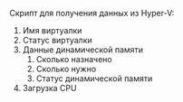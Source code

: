 Скрипт для получения данных из Hyper-V:
1. Имя виртуалки
2. Статус виртуалки
3. Данные динамической памяти
    1. Сколько назначено
    2. Сколько нужно
    3. Статус динамической памяти
4. Загрузка CPU